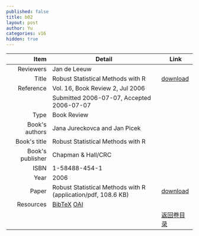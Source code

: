 ```yaml
---
published: false
title: b02
layout: post
author: Yu
categories: v16
hidden: true
---
```


| Item | Detail | Link |
|---:|---|---|
| Reviewers | Jan de Leeuw| |
| Title |Robust Statistical Methods with R | [download](http://www.jstatsoft.org/v16/b02/paper) |
| Reference |Vol. 16, Book Review 2, Jul 2006 | |
| | Submitted 2006-07-07, Accepted 2006-07-07| | 
| Type | Book Review| |
| Book's authors | Jana Jureckovca and Jan Picek| |
| Book's title | Robust Statistical Methods with R| |
| Book's publisher | Chapman & Hall/CRC| |
| ISBN | 1-58488-454-1| |
| Year | 2006| |
| Paper | Robust Statistical Methods with R  (application/pdf, 108.6 KB)| [download](http://www.jstatsoft.org/v16/b02/paper) |
| Resources | [BibTeX](http://www.jstatsoft.org/v16/b02/bibtex) [OAI](http://www.jstatsoft.org/oai?verb=GetRecord&identifier=oai.jstatsoft/v16/b02&prefix=oai_dc)| |
| |  | [返回卷目录]({{site.baseurl}}/volume/v16.html) |